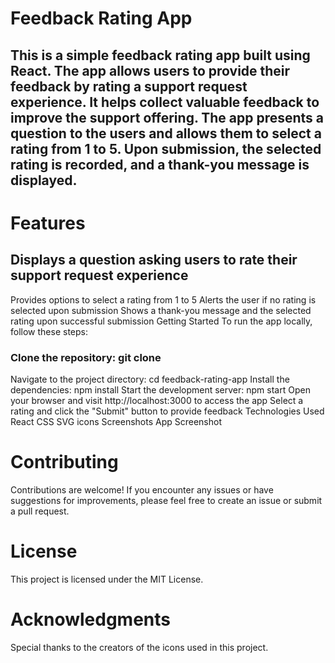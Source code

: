 # Feedback Rating App
## This is a simple feedback rating app built using React. The app allows users to provide their feedback by rating a support request experience. It helps collect valuable feedback to improve the support offering. The app presents a question to the users and allows them to select a rating from 1 to 5. Upon submission, the selected rating is recorded, and a thank-you message is displayed.

# Features
## Displays a question asking users to rate their support request experience
Provides options to select a rating from 1 to 5
Alerts the user if no rating is selected upon submission
Shows a thank-you message and the selected rating upon successful submission
Getting Started
To run the app locally, follow these steps:

### Clone the repository: git clone <repository-url>
Navigate to the project directory: cd feedback-rating-app
Install the dependencies: npm install
Start the development server: npm start
Open your browser and visit http://localhost:3000 to access the app
Select a rating and click the "Submit" button to provide feedback
Technologies Used
React
CSS
SVG icons
Screenshots
App Screenshot

# Contributing
Contributions are welcome! If you encounter any issues or have suggestions for improvements, please feel free to create an issue or submit a pull request.

# License
This project is licensed under the MIT License.

# Acknowledgments
Special thanks to the creators of the icons used in this project.
